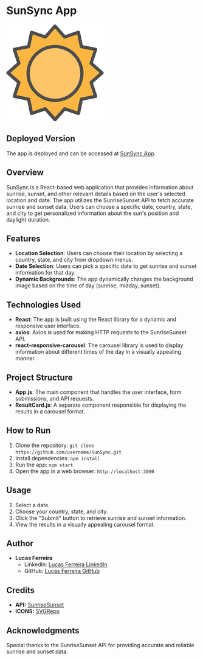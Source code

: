 # SunSync App

![SunSync Logo](./public/favicon.ico)

## Deployed Version

The app is deployed and can be accessed at [SunSync App](https://lcsferreira.github.io/sunsync-app/).

## Overview

SunSync is a React-based web application that provides information about sunrise, sunset, and other relevant details based on the user's selected location and date. The app utilizes the SunriseSunset API to fetch accurate sunrise and sunset data. Users can choose a specific date, country, state, and city to get personalized information about the sun's position and daylight duration.

## Features

- **Location Selection**: Users can choose their location by selecting a country, state, and city from dropdown menus.
- **Date Selection**: Users can pick a specific date to get sunrise and sunset information for that day.
- **Dynamic Backgrounds**: The app dynamically changes the background image based on the time of day (sunrise, midday, sunset).

## Technologies Used

- **React**: The app is built using the React library for a dynamic and responsive user interface.
- **axios**: Axios is used for making HTTP requests to the SunriseSunset API.
- **react-responsive-carousel**: The carousel library is used to display information about different times of the day in a visually appealing manner.

## Project Structure

- **App.js**: The main component that handles the user interface, form submissions, and API requests.
- **ResultCard.js**: A separate component responsible for displaying the results in a carousel format.

## How to Run

1. Clone the repository: `git clone https://github.com/username/SunSync.git`
2. Install dependencies: `npm install`
3. Run the app: `npm start`
4. Open the app in a web browser: `http://localhost:3000`

## Usage

1. Select a date.
2. Choose your country, state, and city.
3. Click the "Submit" button to retrieve sunrise and sunset information.
4. View the results in a visually appealing carousel format.

## Author

- **Lucas Ferreira**
  - LinkedIn: [Lucas Ferreira LinkedIn](https://www.linkedin.com/in/ls-oferreira/)
  - GitHub: [Lucas Ferreira GitHub](https://github.com/ls-oferreira)

## Credits

- **API:** [SunriseSunset](https://sunrisesunset.io/api/)
- **ICONS:** [SVGRepo](https://www.svgrepo.com/collection/weather-forecast-3/)

## Acknowledgments

Special thanks to the SunriseSunset API for providing accurate and reliable sunrise and sunset data.
